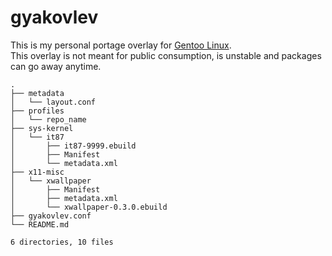 # gyakovlev 
This is my personal portage overlay for [Gentoo Linux](https://gentoo.org/).  
This overlay is not meant for public consumption, is unstable and packages can go away anytime.  

[comment]: # (text below will be generated using pre-commit hook. this line is not visible when rendered.)
````
.
├── metadata
│   └── layout.conf
├── profiles
│   └── repo_name
├── sys-kernel
│   └── it87
│       ├── it87-9999.ebuild
│       ├── Manifest
│       └── metadata.xml
├── x11-misc
│   └── xwallpaper
│       ├── Manifest
│       ├── metadata.xml
│       └── xwallpaper-0.3.0.ebuild
├── gyakovlev.conf
└── README.md

6 directories, 10 files
````
